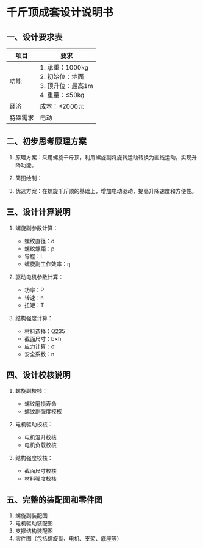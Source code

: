 # 千斤顶成套设计说明书

## 一、设计要求表

| 项目       | 要求                             |
| ---------- | -------------------------------- |
| 功能       | 1. 承重：1000kg<br>2. 初始位：地面<br>3. 顶升位：最高1m<br>4. 重量：≤50kg |
| 经济       | 成本：≤2000元                   |
| 特殊需求   | 电动                             |

## 二、初步思考原理方案

1. 原理方案：采用螺旋千斤顶，利用螺旋副将旋转运动转换为直线运动，实现升降功能。
2. 简图绘制：


3. 优选方案：在螺旋千斤顶的基础上，增加电动驱动，提高升降速度和方便性。

## 三、设计计算说明

1. 螺旋副参数计算：

    - 螺纹直径：d
    - 螺纹螺距：p
    - 导程：L
    - 螺旋副工作效率：η

2. 驱动电机参数计算：

    - 功率：P
    - 转速：n
    - 扭矩：T

3. 结构强度计算：

    - 材料选择：Q235
    - 截面尺寸：b×h
    - 应力计算：σ
    - 安全系数：n

## 四、设计校核说明

1. 螺旋副校核：

    - 螺纹磨损寿命
    - 螺纹副强度校核

2. 电机驱动校核：

    - 电机温升校核
    - 电机负载校核

3. 结构强度校核：

    - 截面尺寸校核
    - 材料强度校核

## 五、完整的装配图和零件图

1. 螺旋副装配图
2. 电机驱动装配图
3. 支撑结构装配图
4. 零件图（包括螺旋副、电机、支架、底座等）

